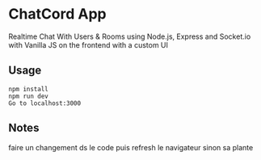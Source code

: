 
# ChatCord App
Realtime Chat With Users & Rooms using Node.js, Express and Socket.io with Vanilla JS on the frontend with a custom UI
## Usage
```
npm install
npm run dev
Go to localhost:3000
```

## Notes

faire un changement ds le code puis refresh le navigateur sinon sa plante